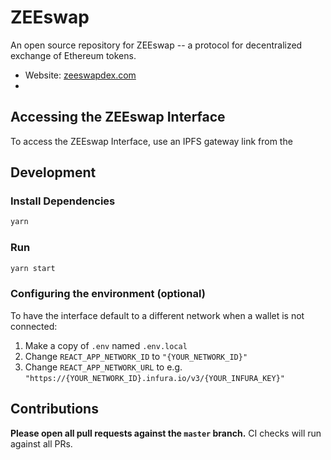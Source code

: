 # ZEEswap


An open source repository for ZEEswap -- a protocol for decentralized exchange of Ethereum tokens.

- Website: [zeeswapdex.com](https://zeeswapdex.com/)
-
## Accessing the ZEEswap Interface

To access the ZEEswap Interface, use an IPFS gateway link from the




## Development

### Install Dependencies

```bash
yarn
```

### Run

```bash
yarn start
```

### Configuring the environment (optional)

To have the interface default to a different network when a wallet is not connected:

1. Make a copy of `.env` named `.env.local`
2. Change `REACT_APP_NETWORK_ID` to `"{YOUR_NETWORK_ID}"`
3. Change `REACT_APP_NETWORK_URL` to e.g. `"https://{YOUR_NETWORK_ID}.infura.io/v3/{YOUR_INFURA_KEY}"` 


## Contributions

**Please open all pull requests against the `master` branch.** 
CI checks will run against all PRs.

